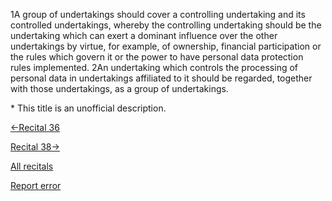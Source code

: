 
1A group of undertakings should cover a controlling undertaking and its controlled undertakings, whereby the controlling undertaking should be the undertaking which can exert a dominant influence over the other undertakings by virtue, for example, of ownership, financial participation or the rules which govern it or the power to have personal data protection rules implemented. 2An undertaking which controls the processing of personal data in undertakings affiliated to it should be regarded, together with those undertakings, as a group of undertakings.


\* This title is an unofficial description.




[←Recital 36](https://gdpr-info.eu/recitals/no-36/ "36 - Determination of the Main Establishment")


[Recital 38→](https://gdpr-info.eu/recitals/no-38/ "38 - Special Protection of Children's Personal Data")


[All recitals](https://gdpr-info.eu/recitals/)

[Report error](https://gdpr-info.eu/gf/?TB_iframe=true&height=306 "Your message")

